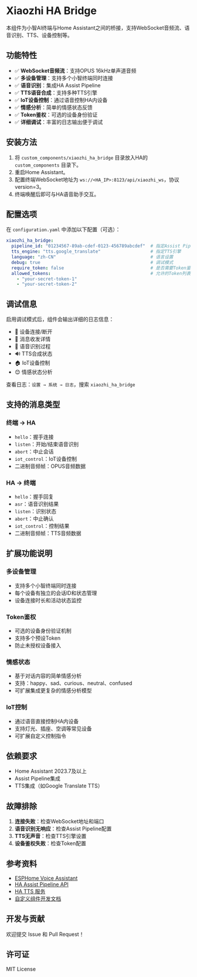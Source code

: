 # Xiaozhi HA Bridge

本组件为小智AI终端与Home Assistant之间的桥接，支持WebSocket音频流、语音识别、TTS、设备控制等。

## 功能特性

- ✅ **WebSocket音频流**：支持OPUS 16kHz单声道音频
- ✅ **多设备管理**：支持多个小智终端同时连接
- ✅ **语音识别**：集成HA Assist Pipeline
- ✅ **TTS语音合成**：支持多种TTS引擎
- ✅ **IoT设备控制**：通过语音控制HA内设备
- ✅ **情感分析**：简单的情感状态反馈
- ✅ **Token鉴权**：可选的设备身份验证
- ✅ **详细调试**：丰富的日志输出便于调试

## 安装方法

1. 将 `custom_components/xiaozhi_ha_bridge` 目录放入HA的 `custom_components` 目录下。
2. 重启Home Assistant。
3. 配置终端WebSocket地址为 `ws://<HA_IP>:8123/api/xiaozhi_ws`，协议version=3。
4. 终端唤醒后即可与HA语音助手交互。

## 配置选项

在 `configuration.yaml` 中添加以下配置（可选）：

```yaml
xiaozhi_ha_bridge:
  pipeline_id: "01234567-89ab-cdef-0123-456789abcdef"  # 指定Assist Pipeline ID
  tts_engine: "tts.google_translate"                   # 指定TTS引擎
  language: "zh-CN"                                    # 语言设置
  debug: true                                          # 调试模式
  require_token: false                                 # 是否需要Token鉴权
  allowed_tokens:                                      # 允许的Token列表
    - "your-secret-token-1"
    - "your-secret-token-2"
```

## 调试信息

启用调试模式后，组件会输出详细的日志信息：

- 🔗 设备连接/断开
- 📨 消息收发详情
- 🎤 语音识别过程
- 🔊 TTS合成状态
- 🏠 IoT设备控制
- 😊 情感状态分析

查看日志：`设置 → 系统 → 日志`，搜索 `xiaozhi_ha_bridge`

## 支持的消息类型

### 终端 → HA
- `hello`：握手连接
- `listen`：开始/结束语音识别
- `abort`：中止会话
- `iot_control`：IoT设备控制
- 二进制音频帧：OPUS音频数据

### HA → 终端
- `hello`：握手回复
- `asr`：语音识别结果
- `listen`：识别状态
- `abort`：中止确认
- `iot_control`：控制结果
- 二进制音频帧：TTS音频数据

## 扩展功能说明

### 多设备管理
- 支持多个小智终端同时连接
- 每个设备有独立的会话ID和状态管理
- 设备连接时长和活动状态监控

### Token鉴权
- 可选的设备身份验证机制
- 支持多个预设Token
- 防止未授权设备接入

### 情感状态
- 基于对话内容的简单情感分析
- 支持：happy、sad、curious、neutral、confused
- 可扩展集成更复杂的情感分析模型

### IoT控制
- 通过语音直接控制HA内设备
- 支持灯光、插座、空调等常见设备
- 可扩展自定义控制指令

## 依赖要求

- Home Assistant 2023.7及以上
- Assist Pipeline集成
- TTS集成（如Google Translate TTS）

## 故障排除

1. **连接失败**：检查WebSocket地址和端口
2. **语音识别无响应**：检查Assist Pipeline配置
3. **TTS无声音**：检查TTS引擎设置
4. **设备鉴权失败**：检查Token配置

## 参考资料

- [ESPHome Voice Assistant](https://esphome.io/components/voice_assistant.html)
- [HA Assist Pipeline API](https://developers.home-assistant.io/docs/voice_assistants/assist_pipeline/)
- [HA TTS 服务](https://www.home-assistant.io/integrations/tts/)
- [自定义组件开发文档](https://developers.home-assistant.io/docs/creating_component_index/)

## 开发与贡献

欢迎提交 Issue 和 Pull Request！

## 许可证

MIT License 